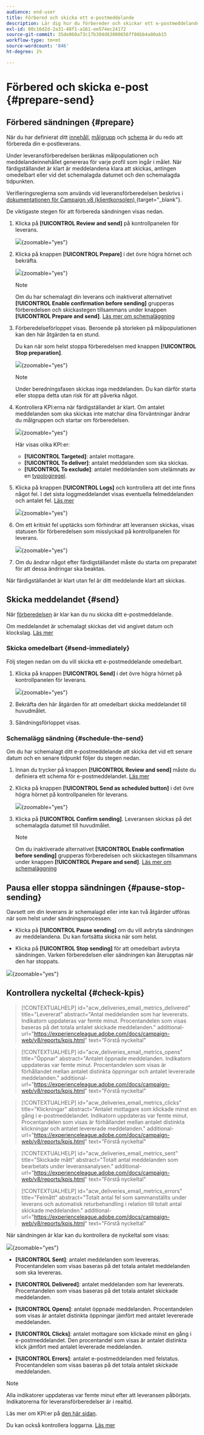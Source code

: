 ```yaml
---
audience: end-user
title: Förbered och skicka ett e-postmeddelande
description: Lär dig hur du förbereder och skickar ett e-postmeddelande med webbgränssnittet i Campaign
exl-id: 80c16d2d-2a31-48f1-a161-ee574ec24172
source-git-commit: 35de060a73c17b304d63000656ff86bb4a80ab15
workflow-type: tm+mt
source-wordcount: '846'
ht-degree: 1%

---
```



# Förbered och skicka e-post {#prepare-send}

## Förbered sändningen {#prepare}

När du har definierat ditt [innehåll](../email/edit-content.md), [målgrupp](../audience/add-audience.md) och [schema](../msg/gs-messages.md#schedule-the-delivery-sending-gs-schedule) är du redo att förbereda din e-postleverans.

Under leveransförberedelsen beräknas målpopulationen och meddelandeinnehållet genereras för varje profil som ingår i målet. När färdigställandet är klart är meddelandena klara att skickas, antingen omedelbart eller vid det schemalagda datumet och den schemalagda tidpunkten.

Verifieringsreglerna som används vid leveransförberedelsen beskrivs i [dokumentationen för Campaign v8 (klientkonsolen) ](https://experienceleague.adobe.com/docs/campaign/campaign-v8/campaigns/send/validate/delivery-analysis.html){target="_blank"}.

De viktigaste stegen för att förbereda sändningen visas nedan.

1. Klicka på **[!UICONTROL Review and send]** på kontrollpanelen för leverans.

   ![](assets/email-review-and-send.png){zoomable="yes"}


1. Klicka på knappen **[!UICONTROL Prepare]** i det övre högra hörnet och bekräfta.

   ![](assets/email-prepare.png){zoomable="yes"}

   >[!NOTE]
   >
   >Om du har schemalagt din leverans och inaktiverat alternativet **[!UICONTROL Enable confirmation before sending]** grupperas förberedelsen och skickastegen tillsammans under knappen **[!UICONTROL Prepare and send]**. [Läs mer om schemaläggning](../msg/gs-deliveries.md#gs-schedule)

1. Förberedelseförloppet visas. Beroende på storleken på målpopulationen kan den här åtgärden ta en stund.

   Du kan när som helst stoppa förberedelsen med knappen **[!UICONTROL Stop preparation]**.

   ![](assets/email-stop-preparation.png){zoomable="yes"}

   >[!NOTE]
   >Under beredningsfasen skickas inga meddelanden. Du kan därför starta eller stoppa detta utan risk för att påverka något.

1. Kontrollera KPI:erna när färdigställandet är klart. Om antalet meddelanden som ska skickas inte matchar dina förväntningar ändrar du målgruppen och startar om förberedelsen.

   ![](assets/email-preparation-complete.png){zoomable="yes"}

   Här visas olika KPI:er:

   * **[!UICONTROL Targeted]**: antalet mottagare.
   * **[!UICONTROL To deliver]**: antalet meddelanden som ska skickas.
   * **[!UICONTROL To exclude]**: antalet meddelanden som utelämnats av en [typologiregel](../advanced-settings/delivery-settings.md#typology).

1. Klicka på knappen **[!UICONTROL Logs]** och kontrollera att det inte finns något fel. I det sista loggmeddelandet visas eventuella felmeddelanden och antalet fel. [Läs mer](delivery-logs.md)

   ![](assets/email-prepare-logs.png){zoomable="yes"}

1. Om ett kritiskt fel upptäcks som förhindrar att leveransen skickas, visas statusen för förberedelsen som misslyckad på kontrollpanelen för leverans.

   ![](assets/email-prepare-error.png){zoomable="yes"}

1. Om du ändrar något efter färdigställandet måste du starta om preparatet för att dessa ändringar ska beaktas.

När färdigställandet är klart utan fel är ditt meddelande klart att skickas.

## Skicka meddelandet {#send}


När [förberedelsen](#prepare) är klar kan du nu skicka ditt e-postmeddelande.

Om meddelandet är schemalagt skickas det vid angivet datum och klockslag. [Läs mer](../msg/gs-deliveries.md#gs-schedule)

### Skicka omedelbart {#send-immediately}

Följ stegen nedan om du vill skicka ett e-postmeddelande omedelbart.

1. Klicka på knappen **[!UICONTROL Send]** i det övre högra hörnet på kontrollpanelen för leverans.

   ![](assets/email-send.png){zoomable="yes"}

1. Bekräfta den här åtgärden för att omedelbart skicka meddelandet till huvudmålet.

1. Sändningsförloppet visas.

### Schemalägg sändning {#schedule-the-send}

Om du har schemalagt ditt e-postmeddelande att skicka det vid ett senare datum och en senare tidpunkt följer du stegen nedan.

1. Innan du trycker på knappen **[!UICONTROL Review and send]** måste du definiera ett schema för e-postmeddelandet. [Läs mer](../msg/gs-deliveries.md#gs-schedule)

1. Klicka på knappen **[!UICONTROL Send as scheduled button]** i det övre högra hörnet på kontrollpanelen för leverans.

   ![](assets/email-send-as-scheduled.png){zoomable="yes"}

1. Klicka på **[!UICONTROL Confirm sending]**. Leveransen skickas på det schemalagda datumet till huvudmålet.

   >[!NOTE]
   >
   >Om du inaktiverade alternativet **[!UICONTROL Enable confirmation before sending]** grupperas förberedelsen och skickastegen tillsammans under knappen **[!UICONTROL Prepare and send]**. [Läs mer om schemaläggning](../msg/gs-deliveries.md#gs-schedule)

## Pausa eller stoppa sändningen {#pause-stop-sending}

Oavsett om din leverans är schemalagd eller inte<!--TBC--> kan två åtgärder utföras när som helst under sändningsprocessen:

* Klicka på **[!UICONTROL Pause sending]** om du vill avbryta sändningen av meddelandena. Du kan fortsätta skicka när som helst.

* Klicka på **[!UICONTROL Stop sending]** för att omedelbart avbryta sändningen. Varken förberedelsen eller sändningen kan återupptas när den har stoppats.

![](assets/email-send-pause-or-stop.png){zoomable="yes"}

## Kontrollera nyckeltal {#check-kpis}

>[!CONTEXTUALHELP]
>id="acw_deliveries_email_metrics_delivered"
>title="Levererat"
>abstract="Antal meddelanden som har levererats. Indikatorn uppdateras var femte minut. Procentandelen som visas baseras på det totala antalet skickade meddelanden."
>additional-url="https://experienceleague.adobe.com/docs/campaign-web/v8/reports/kpis.html" text="Förstå nyckeltal"

>[!CONTEXTUALHELP]
>id="acw_deliveries_email_metrics_opens"
>title="Öppnar"
>abstract="Antalet öppnade meddelanden. Indikatorn uppdateras var femte minut. Procentandelen som visas är förhållandet mellan antalet distinkta öppningar och antalet levererade meddelanden."
>additional-url="https://experienceleague.adobe.com/docs/campaign-web/v8/reports/kpis.html" text="Förstå nyckeltal"


>[!CONTEXTUALHELP]
>id="acw_deliveries_email_metrics_clicks"
>title="Klickningar"
>abstract="Antalet mottagare som klickade minst en gång i e-postmeddelandet. Indikatorn uppdateras var femte minut. Procentandelen som visas är förhållandet mellan antalet distinkta klickningar och antalet levererade meddelanden."
>additional-url="https://experienceleague.adobe.com/docs/campaign-web/v8/reports/kpis.html" text="Förstå nyckeltal"


>[!CONTEXTUALHELP]
>id="acw_deliveries_email_metrics_sent"
>title="Skickade mått"
>abstract="Totalt antal meddelanden som bearbetats under leveransanalysen."
>additional-url="https://experienceleague.adobe.com/docs/campaign-web/v8/reports/kpis.html" text="Förstå nyckeltal"


>[!CONTEXTUALHELP]
>id="acw_deliveries_email_metrics_errors"
>title="Felmått"
>abstract="Totalt antal fel som sammanställts under leverans och automatisk returbehandling i relation till totalt antal skickade meddelanden."
>additional-url="https://experienceleague.adobe.com/docs/campaign-web/v8/reports/kpis.html" text="Förstå nyckeltal"


När sändningen är klar kan du kontrollera de nyckeltal som visas:

![](assets/email-send-kpis.png){zoomable="yes"}

* **[!UICONTROL Sent]**: antalet meddelanden som levereras. Procentandelen som visas baseras på det totala antalet meddelanden som ska levereras.

* **[!UICONTROL Delivered]**: antalet meddelanden som har levererats. Procentandelen som visas baseras på det totala antalet skickade meddelanden.

* **[!UICONTROL Opens]**: antalet öppnade meddelanden. Procentandelen som visas är antalet distinkta öppningar jämfört med antalet levererade meddelanden.

* **[!UICONTROL Clicks]**: antalet mottagare som klickade minst en gång i e-postmeddelandet. Den procentandel som visas är antalet distinkta klick jämfört med antalet levererade meddelanden.

* **[!UICONTROL Errors]**: antalet e-postmeddelanden med felstatus. Procentandelen som visas baseras på det totala antalet skickade meddelanden.

>[!NOTE]
>
>Alla indikatorer uppdateras var femte minut efter att leveransen påbörjats. Indikatorerna för leveransförberedelser är i realtid.

Läs mer om KPI:er på [den här sidan](../reporting/kpis.md).

Du kan också kontrollera loggarna. [Läs mer](delivery-logs.md)